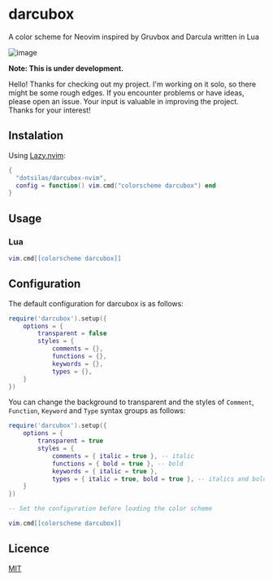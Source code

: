# darcubox

A color scheme for Neovim inspired by Gruvbox and Darcula written in Lua

![image](https://github.com/dotsilas/darcubox-nvim/assets/84829590/2bb7554f-d1ef-4e45-a2fe-530a0b6161e0)

**Note: This is under development.**

Hello! Thanks for checking out my project. I'm working on it solo, so there might be some rough edges.
If you encounter problems or have ideas, please open an issue. Your input is valuable in improving the project.
Thanks for your interest!

## Instalation

Using [Lazy.nvim](https://github.com/folke/lazy.nvim):

```lua
{
  "dotsilas/darcubox-nvim",
  config = function() vim.cmd("colorscheme darcubox") end
}
```

## Usage

### Lua
```lua
vim.cmd[[colorscheme darcubox]]
```

## Configuration

The default configuration for darcubox is as follows:

```lua
require('darcubox').setup({
    options = {
        transparent = false
        styles = {
            comments = {},
            functions = {},
            keywords = {},
            types = {},
    }
})
```

You can change the background to transparent and the styles of `Comment`, `Function`, `Keyword` and `Type` syntax groups as follows:

```lua
require('darcubox').setup({
    options = {
        transparent = true
        styles = {
            comments = { italic = true }, -- italic
            functions = { bold = true }, -- bold
            keywords = { italic = true },
            types = { italic = true, bold = true }, -- italics and bold
    }
})

-- Set the configuration before loading the color scheme

vim.cmd[[colorscheme darcubox]]
```

## Licence

[MIT](./LICENCE)
